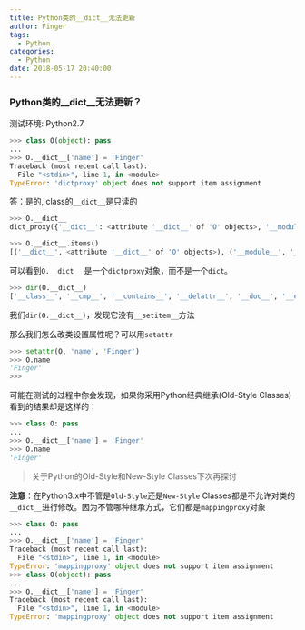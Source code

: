 ```yaml
---
title: Python类的__dict__无法更新
author: Finger
tags:
  - Python
categories:
  - Python
date: 2018-05-17 20:40:00
---
```


### Python类的__dict__无法更新？

测试环境: Python2.7

```python
>>> class O(object): pass
...
>>> O.__dict__['name'] = 'Finger'
Traceback (most recent call last):
  File "<stdin>", line 1, in <module>
TypeError: 'dictproxy' object does not support item assignment
```
答：是的, class的`__dict__`是只读的

```python
>>> O.__dict__
dict_proxy({'__dict__': <attribute '__dict__' of 'O' objects>, '__module__': '__main__', '__weakref__': <attribute '__weakref__' of 'O' objects>, '__doc__': None})

>>> O.__dict__.items()
[('__dict__', <attribute '__dict__' of 'O' objects>), ('__module__', '__main__'), ('__weakref__', <attribute '__weakref__' of 'O' objects>), ('__doc__', None)]

```

可以看到`O.__dict__` 是一个`dictproxy`对象，而不是一个`dict`。

```python
>>> dir(O.__dict__)
['__class__', '__cmp__', '__contains__', '__delattr__', '__doc__', '__eq__', '__format__', '__ge__', '__getattribute__', '__getitem__', '__gt__', '__hash__', '__init__', '__iter__', '__le__', '__len__', '__lt__', '__ne__', '__new__', '__reduce__', '__reduce_ex__', '__repr__', '__setattr__', '__sizeof__', '__str__', '__subclasshook__', 'copy', 'get', 'has_key', 'items', 'iteritems', 'iterkeys', 'itervalues', 'keys', 'values']
```
我们`dir(O.__dict__)`，发现它没有`__setitem__`方法

那么我们怎么改类设置属性呢？可以用`setattr`

```python
>>> setattr(O, 'name', 'Finger')
>>> O.name
'Finger'
>>>
```

可能在测试的过程中你会发现，如果你采用Python经典继承(Old-Style Classes)看到的结果却是这样的：

```python
>>> class O: pass
...
>>> O.__dict__['name'] = 'Finger'
>>> O.name
'Finger'
```
> 关于Python的Old-Style和New-Style Classes下次再探讨

**注意**：在Python3.x中不管是`Old-Style`还是`New-Style` Classes都是不允许对类的`__dict__`进行修改。因为不管哪种继承方式，它们都是`mappingproxy`对象

```python
>>> class O: pass
...
>>> O.__dict__['name'] = 'Finger'
Traceback (most recent call last):
  File "<stdin>", line 1, in <module>
TypeError: 'mappingproxy' object does not support item assignment
>>> class O(object): pass
...
>>> O.__dict__['name'] = 'Finger'
Traceback (most recent call last):
  File "<stdin>", line 1, in <module>
TypeError: 'mappingproxy' object does not support item assignment
```



